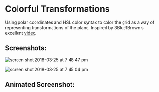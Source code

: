 # Colorful Transformations
Using polar coordinates and HSL color syntax to color the grid as a way of representing transformations of the plane. Inspired by 3Blue1Brown's excellent [video](https://www.youtube.com/watch?v=b7FxPsqfkOY&t=327s).

## Screenshots:
![screen shot 2018-03-25 at 7 48 47 pm](https://user-images.githubusercontent.com/29472568/37887491-b2a7dbbe-3087-11e8-851b-6418906d20f7.png)

![screen shot 2018-03-25 at 7 45 04 pm](https://user-images.githubusercontent.com/29472568/37887519-d10a6680-3087-11e8-9af4-bd5db48b1c23.png)

## Animated Screenshot:
